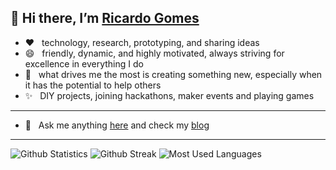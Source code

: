## 👋 Hi there, I’m [Ricardo Gomes](https://ricardo.heptasoft.com/aboutme/)

- ❤️ &nbsp; technology, research, prototyping, and sharing ideas
- 😄 &nbsp; friendly, dynamic, and highly motivated, always striving for excellence in everything I do
- 🌱 &nbsp; what drives me the most is creating something new, especially when it has the potential to help others
- ✨ &nbsp; DIY projects, joining hackathons, maker events and playing games
----
- 💬 &nbsp; Ask me anything [here](https://github.com/organom/organom/issues/) and check my [blog](https://ricardo.heptasoft.com)
----

![Github Statistics](https://github-readme-stats-eight-theta.vercel.app/api?username=organom&show_icons=true&hide_border=true&theme=dark&include_all_commits=true&count_private=true)
![Github Streak](https://github-readme-streak-stats.herokuapp.com/?user=organom&theme=dark&hide_border=true)
![Most Used Languages](https://github-readme-stats-eight-theta.vercel.app/api/top-langs/?username=organom&show_icons=true&theme=dark&hide_border=true&include_all_commits=true&count_private=true&layout=compact&langs_count=8&exclude_repo=3dPrinterV2&exclude_repo=3dPrinterV1)

